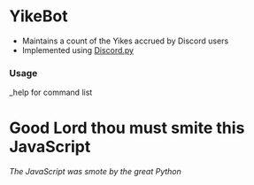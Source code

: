 # YikeBot

* Maintains a count of the Yikes accrued by Discord users
* Implemented using [Discord.py](https://discordpy.readthedocs.io/en/latest/index.html "Discord.py Homepage")

### Usage
_help for command list


# Good Lord thou must smite this JavaScript
*The JavaScript was smote by the great Python*
